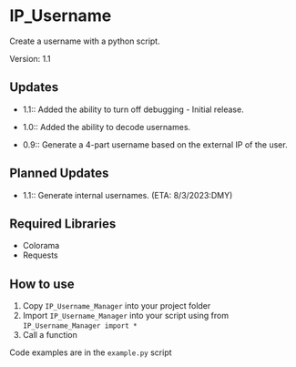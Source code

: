 # IP_Username

Create a username with a python script.

Version: 1.1

## Updates

- 1.1:: Added the ability to turn off debugging - Initial release.

- 1.0:: Added the ability to decode usernames.

- 0.9:: Generate a 4-part username based on the external IP of the user.

## Planned Updates

- 1.1:: Generate internal usernames. (ETA: 8/3/2023:DMY)

## Required Libraries

- Colorama
- Requests

## How to use

1. Copy ```IP_Username_Manager``` into your project folder
2. Import ```IP_Username_Manager``` into your script using from ```IP_Username_Manager import *```
3. Call a function

Code examples are in the ```example.py``` script
